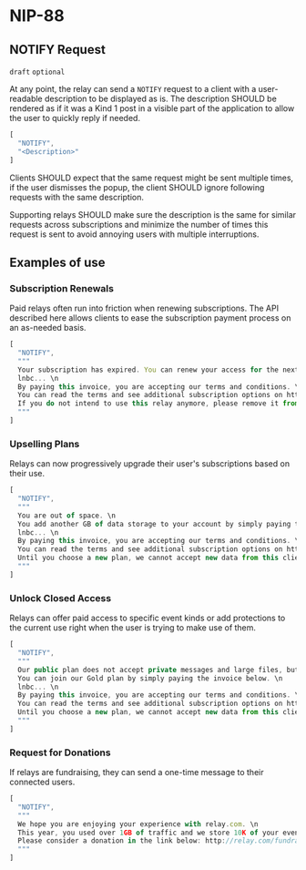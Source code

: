 NIP-88
======

NOTIFY Request
--------------

`draft` `optional`

At any point, the relay can send a `NOTIFY` request to a client with a user-readable description to be displayed as is. The description SHOULD be rendered as if it was a Kind 1 post in a visible part of the application to allow the user to quickly reply if needed. 

```js
[
  "NOTIFY",
  "<Description>"
]
```

Clients SHOULD expect that the same request might be sent multiple times, if the user dismisses the popup, the client SHOULD ignore following requests with the same description.

Supporting relays SHOULD make sure the description is the same for similar requests across subscriptions and minimize the number of times this request is sent to avoid annoying users with multiple interruptions. 

## Examples of use

### Subscription Renewals

Paid relays often run into friction when renewing subscriptions. The API described here allows clients to ease the subscription payment process on an as-needed basis. 

```js
[
  "NOTIFY",
  """
  Your subscription has expired. You can renew your access for the next 30 days by simply paying the invoice below. \n 
  lnbc... \n 
  By paying this invoice, you are accepting our terms and conditions. \n
  You can read the terms and see additional subscription options on http://relay.com/plans \n 
  If you do not intend to use this relay anymore, please remove it from your relay list. \n
  """
]
```

### Upselling Plans

Relays can now progressively upgrade their user's subscriptions based on their use. 

```js
[
  "NOTIFY",
  """
  You are out of space. \n
  You add another GB of data storage to your account by simply paying the invoice below. \n 
  lnbc... \n 
  By paying this invoice, you are accepting our terms and conditions. \n
  You can read the terms and see additional subscription options on http://relay.com/plans \n 
  Until you choose a new plan, we cannot accept new data from this client. \n
  """
]
```

### Unlock Closed Access

Relays can offer paid access to specific event kinds or add protections to the current use right when the user is trying to make use of them. 

```js
[
  "NOTIFY",
  """
  Our public plan does not accept private messages and large files, but Gold members can store up to 10000 messages and 1GB of files. \n
  You can join our Gold plan by simply paying the invoice below. \n 
  lnbc... \n 
  By paying this invoice, you are accepting our terms and conditions. \n
  You can read the terms and see additional subscription options on http://relay.com/plans \n 
  Until you choose a new plan, we cannot accept new data from this client."
  """
]
```

### Request for Donations

If relays are fundraising, they can send a one-time message to their connected users. 

```js
[
  "NOTIFY",
  """
  We hope you are enjoying your experience with relay.com. \n
  This year, you used over 1GB of traffic and we store 10K of your events. \n
  Please consider a donation in the link below: http://relay.com/fundraising
  """
]
```
